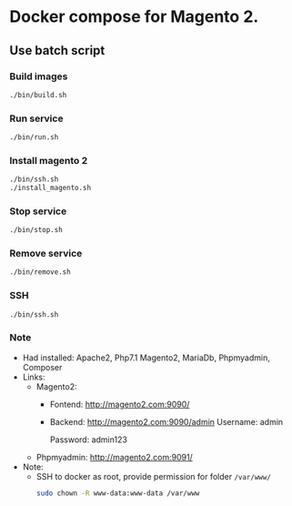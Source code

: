 # Docker compose for Magento 2.

## Use batch script
### Build images
```bash
./bin/build.sh
```

### Run service
```bash
./bin/run.sh
```

### Install magento 2
```bash
./bin/ssh.sh
./install_magento.sh
```

### Stop service
```bash
./bin/stop.sh
```

### Remove service
```bash
./bin/remove.sh
```

### SSH
```bash
./bin/ssh.sh
```

### Note
- Had installed: Apache2, Php7.1 Magento2, MariaDb, Phpmyadmin, Composer
- Links:
    + Magento2: 
        + Fontend: http://magento2.com:9090/
        + Backend: http://magento2.com:9090/admin
            Username: admin
            
            Password: admin123
    + Phpmyadmin: http://magento2.com:9091/
- Note:
    - SSH to docker as root, provide permission for folder `/var/www/`
        ```bash
        sudo chown -R www-data:www-data /var/www
        ```